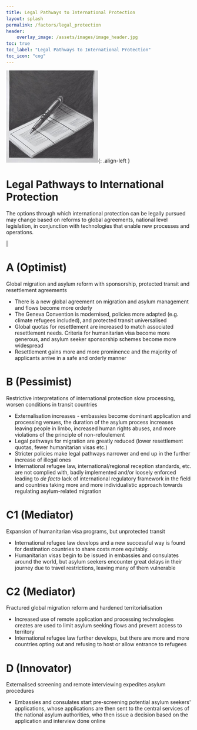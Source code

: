 ```yaml
---
title: Legal Pathways to International Protection 
layout: splash
permalink: /factors/legal_protection
header:
    overlay_image: /assets/images/image_header.jpg
toc: true
toc_label: "Legal Pathways to International Protection"
toc_icon: "cog"
---
```


![image-left](/assets/images/LegalProtection.jpg){: .align-left }

# Legal Pathways to International Protection 
The options through which international protection can be legally pursued may change based on reforms to global agreements, national level legislation, in conjunction with technologies that enable new processes and operations.

|

# A (Optimist)
Global migration and asylum reform with sponsorship, protected transit and resettlement agreements
* There is a new global agreement on migration and asylum management and flows become more orderly 
* The Geneva Convention is modernised, policies more adapted (e.g. climate refugees included), and protected transit universalised
* Global quotas for resettlement are increased to match associated resettlement needs. Criteria for humanitarian visa become more generous, and asylum seeker sponsorship schemes become more widespread 
* Resettlement gains more and more prominence and the majority of applicants arrive in a safe and orderly manner

# B (Pessimist)
Restrictive interpretations of international protection slow processing, worsen conditions in transit countries
* Externalisation increases - embassies become dominant application and processing venues, the duration of the asylum process increases leaving people in limbo, increased human rights abuses, and more violations of the principle of non-refoulement
* Legal pathways for migration are greatly reduced (lower resettlement quotas, fewer humanitarian visas etc.)
* Stricter policies make legal pathways narrower and end up in the further increase of illegal ones 
* International refugee law, international/regional reception standards, etc. are not complied with, badly implemented and/or loosely enforced leading to _de facto_ lack of international regulatory framework in the field and countries taking more and more individualistic approach towards regulating asylum-related migration

# C1 (Mediator)
Expansion of humanitarian visa programs, but unprotected transit
* International refugee law develops and a new successful way is found for destination countries to share costs  more equitably.
* Humanitarian visas begin to be issued in embassies and consulates around the world, but asylum seekers encounter great delays in their journey due to travel restrictions, leaving many of them vulnerable

# C2 (Mediator)
Fractured global migration reform and hardened territorialisation
* Increased use of remote application and processing technologies creates are used to limit asylum seeking flows and prevent access to territory
* International refugee law further develops, but there are more and more countries opting out and refusing to host or allow entrance to refugees

# D (Innovator)
Externalised screening and remote interviewing expedites asylum procedures
* Embassies and consulates start pre-screening potential asylum seekers' applications, whose applications are then sent to the central services of the national asylum authorities, who then issue a decision based on the application and interview done online
